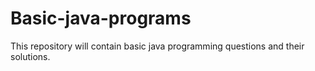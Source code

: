 # Basic-java-programs
This repository will contain basic java programming questions and their solutions.
